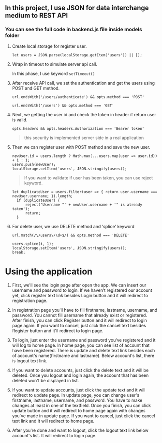 ## In this project, I use JSON for data interchange medium to REST API
### You can see the full code in backend.js file inside models folder


1. Create local storage for register user.
    ```
    let users = JSON.parse(localStorage.getItem('users')) || [];
    ```

2. Wrap in timeout to simulate server api call.
    
    In this phase, I use keyword ```setTimeout()```


3. After receive API call, we set the authentication and get the users using POST and GET method.
    ```
    url.endsWith('/users/authenticate') && opts.method === 'POST'
    
    url.endsWith('/users') && opts.method === 'GET'
    ```
    
4. Next, we getting the user id and check the token in header if return user is valid.
    ```
    opts.headers && opts.headers.Authorization === 'Bearer token'
    ```
   >this security is implemented server side in a real application
   
   
5. Then we can register user with POST method and save the new user.
    ```
    newUser.id = users.length ? Math.max(...users.map(user => user.id)) + 1 : 1;
    users.push(newUser);
    localStorage.setItem('users', JSON.stringify(users));
    ```
   >If you want to validate if user has been taken, you can use reject keyword.
    ```
    let duplicateUser = users.filter(user => { return user.username === newUser.username; }).length;
      if (duplicateUser) {
          reject('Username "' + newUser.username + '" is already taken');
          return;
      }
    ```
6. For delete user, we use DELETE method and 'splice' keyword  
    ```
    url.match(/\/users\/\d+$/) && opts.method === 'DELETE'
    ```
    ```
    users.splice(i, 1);
    localStorage.setItem('users', JSON.stringify(users));
    break;
    ```
    
# Using the application

1. First, we'll see the login page after open the app. We can insert our username and password to login. If we haven't registered our
   account yet, click register text link besides Login button and it will redirect to registration page.
   
2. In registration page you'll have to fill firstname, lastname, username, and password. You cannot fill username that already exist 
   or registered. After finish, you can click Register button and it will redirect to login page again. If you want to cancel, just
   click the cancel text besides Register button and it'll redirect to login page. 
   
3. To login, just enter the username and password you've registered and it will log to home page. In home page, you can see list of 
   account that have been registered. There is update and delete text link besides each of account's name(firstname and lastname). 
   Below account's list, there is logout text link.
   
4. If you want to delete accounts, just click the delete text and it will be deleted. Once you logout and login again, the account that 
   has been deleted won't be displayed in list.
   
5. If you want to update accounts, just click the update text and it will redirect to update page. In update page, you can change user's
   firstname, lastname, username, and password. You have to make changes at least in one of the textfield. Once you finish, you can
   click update button and it will redirect to home page again with changes you've made in update page. If you want to cancel, just
   click the cancel text link and it will redirect to home page.
   
6. After you're done and want to logout, click the logout text link below account's list. It will redirect to login page.
